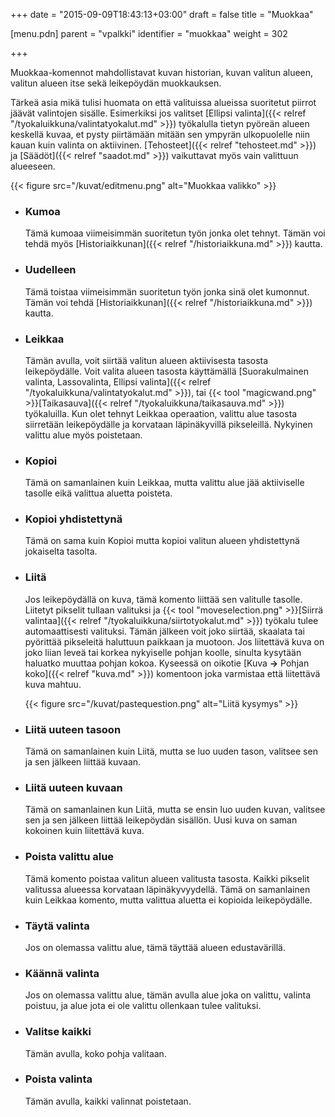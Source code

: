 +++
date = "2015-09-09T18:43:13+03:00"
draft = false
title = "Muokkaa"

[menu.pdn]
    parent = "vpalkki"
    identifier = "muokkaa"
    weight = 302

+++

Muokkaa-komennot mahdollistavat kuvan historian, kuvan valitun alueen, valitun alueen itse sekä leikepöydän muokkauksen.

Tärkeä asia mikä tulisi huomata on että valituissa alueissa suoritetut piirrot jäävät valintojen sisälle. Esimerkiksi jos valitset
[Ellipsi valinta]({{< relref "/tyokaluikkuna/valintatyokalut.md" >}}) työkalulla tietyn pyöreän alueen keskellä kuvaa, et pysty piirtämään mitään sen ympyrän
ulkopuolelle niin kauan kuin valinta on aktiivinen. [Tehosteet]({{< relref "tehosteet.md" >}}) ja [Säädöt]({{< relref "saadot.md" >}}) vaikuttavat
myös vain valittuun alueeseen.

{{< figure src="/kuvat/editmenu.png" alt="Muokkaa valikko" >}}

* ### Kumoa

    Tämä kumoaa viimeisimmän suoritetun työn jonka olet tehnyt. Tämän voi tehdä myös [Historiaikkunan]({{< relref "/historiaikkuna.md" >}}) kautta.

* ### Uudelleen

    Tämä toistaa viimeisimmän suoritetun työn jonka sinä olet kumonnut. Tämän voi tehdä [Historiaikkunan]({{< relref "/historiaikkuna.md" >}}) kautta.

* ### Leikkaa

    Tämän avulla, voit siirtää valitun alueen aktiivisesta tasosta leikepöydälle. Voit valita alueen tasosta käyttämällä
    [Suorakulmainen valinta, Lassovalinta, Ellipsi valinta]({{< relref "/tyokaluikkuna/valintatyokalut.md" >}}), tai
    {{< tool "magicwand.png" >}}[Taikasauva]({{< relref "/tyokaluikkuna/taikasauva.md" >}}) työkaluilla.
    Kun olet tehnyt Leikkaa operaation, valittu alue tasosta siirretään leikepöydälle ja korvataan läpinäkyvillä pikseleillä. Nykyinen valittu alue myös poistetaan.

* ### Kopioi

    Tämä on samanlainen kuin Leikkaa, mutta valittu alue jää aktiiviselle tasolle eikä valittua aluetta poisteta.

* ### Kopioi yhdistettynä

    Tämä on sama kuin Kopioi mutta kopioi valitun alueen yhdistettynä jokaiselta tasolta.

* ### Liitä

    Jos leikepöydällä on kuva, tämä komento liittää sen valitulle tasolle. Liitetyt pikselit tullaan valituksi ja
    {{< tool "moveselection.png" >}}[Siirrä valintaa]({{< relref "/tyokaluikkuna/siirtotyokalut.md" >}})
    työkalu tulee automaattisesti valituksi. Tämän jälkeen voit joko siirtää, skaalata tai pyörittää pikseleitä haluttuun paikkaan ja muotoon. Jos
    liitettävä kuva on joko liian leveä tai korkea nykyiselle pohjan koolle, sinulta kysytään haluatko muuttaa pohjan kokoa. Kyseessä on oikotie
    [Kuva **&rarr;** Pohjan koko]({{< relref "kuva.md" >}}) komentoon joka varmistaa että liitettävä kuva mahtuu.

    {{< figure src="/kuvat/pastequestion.png" alt="Liitä kysymys" >}}

* ### Liitä uuteen tasoon

    Tämä on samanlainen kuin Liitä, mutta se luo uuden tason, valitsee sen ja sen jälkeen liittää kuvaan.

* ### Liitä uuteen kuvaan

    Tämä on samanlainen kun Liitä, mutta se ensin luo uuden kuvan, valitsee sen ja sen jälkeen liittää leikepöydän sisällön. Uusi kuva on saman
    kokoinen kuin liitettävä kuva.

* ### Poista valittu alue

    Tämä komento poistaa valitun alueen valitusta tasosta. Kaikki pikselit valitussa alueessa korvataan läpinäkyvyydellä. Tämä on samanlainen kuin
    Leikkaa komento, mutta valittua aluetta ei kopioida leikepöydälle.

* ### Täytä valinta

    Jos on olemassa valittu alue, tämä täyttää alueen edustavärillä.

* ### Käännä valinta

    Jos on olemassa valittu alue, tämän avulla alue joka on valittu, valinta poistuu, ja alue jota ei ole valittu ollenkaan tulee valituksi.

* ### Valitse kaikki

    Tämän avulla, koko pohja valitaan.

* ### Poista valinta

    Tämän avulla, kaikki valinnat poistetaan.

